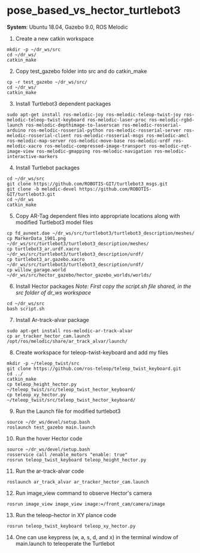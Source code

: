 # pose_based_vs_hector_turtlebot3

**System**: Ubuntu 18.04, Gazebo 9.0, ROS Melodic

1. Create a new catkin workspace 

```shell
mkdir -p ~/dr_ws/src
cd ~/dr_ws/
catkin_make
```

2. Copy test_gazebo folder into src and do catkin_make

```shell
cp -r test_gazebo ~/dr_ws/src/
cd ~/dr_ws/
catkin_make
```

3. Install Turtlebot3 dependent packages

```shell
sudo apt-get install ros-melodic-joy ros-melodic-teleop-twist-joy ros-melodic-teleop-twist-keyboard ros-melodic-laser-proc ros-melodic-rgbd-launch ros-melodic-depthimage-to-laserscan ros-melodic-rosserial-arduino ros-melodic-rosserial-python ros-melodic-rosserial-server ros-melodic-rosserial-client ros-melodic-rosserial-msgs ros-melodic-amcl ros-melodic-map-server ros-melodic-move-base ros-melodic-urdf ros-melodic-xacro ros-melodic-compressed-image-transport ros-melodic-rqt-image-view ros-melodic-gmapping ros-melodic-navigation ros-melodic-interactive-markers
```


4. Install Turtlebot packages
```shell
cd ~/dr_ws/src
git clone https://github.com/ROBOTIS-GIT/turtlebot3_msgs.git
git clone -b melodic-devel https://github.com/ROBOTIS-GIT/turtlebot3.git
cd ~/dr_ws
catkin_make
```

5. Copy AR-Tag dependent files into appropriate locations along with modified Turtlebot3 model files
```shell
cp fd_avneet.dae ~/dr_ws/src/turtlebot3/turtlebot3_description/meshes/
cp MarkerData_1901.png ~/dr_ws/src/turtlebot3/turtlebot3_description/meshes/
cp turtlebot3_ar.urdf.xacro  ~/dr_ws/src/turtlebot3/turtlebot3_description/urdf/
cp turtlebot3_ar.gazebo.xacro ~/dr_ws/src/turtlebot3/turtlebot3_description/urdf/
cp willow_garage.world ~/dr_ws/src/hector_gazebo/hector_gazebo_worlds/worlds/
```

6. Install Hector packages
*Note: First copy the script.sh file shared, in the src folder of dr_ws workspace*
```shell
cd ~/dr_ws/src
bash script.sh
```

7. Install Ar-track-alvar package
```shell
sudo apt-get install ros-melodic-ar-track-alvar
cp ar_tracker_hector_cam.launch /opt/ros/melodic/share/ar_track_alvar/launch/
```

8. Create workspace for teleop-twist-keyboard and add my files
```
mkdir -p ~/teleop_twist/src
git clone https://github.com/ros-teleop/teleop_twist_keyboard.git
cd ../
catkin_make
cp teleop_height_hector.py ~/teleop_twist/src/teleop_twist_hector_keyboard/
cp teleop_xy_hector.py ~/teleop_twist/src/teleop_twist_hector_keyboard/
```

9. Run the Launch file for modified turtlebot3
```shell
source ~/dr_ws/devel/setup.bash
roslaunch test_gazebo main.launch
```

10. Run the hover Hector code
```shell
source ~/dr_ws/devel/setup.bash
rosservice call /enable_motors "enable: true"
rosrun teleop_twist_keyboard teleop_height_hector.py
```

11. Run the ar-track-alvar code
```shell
roslaunch ar_track_alvar ar_tracker_hector_cam.launch
```
12. Run image_view command to observe Hector's camera
```shell
rosrun image_view image_view image:=/front_cam/camera/image
```

13. Run the teleop-hector in XY plance code
```shell
rosrun teleop_twist_keyboard teleop_xy_hector.py
```

14. One can use keypress (w, a, s, d, and x) in the terminal window of main.launch to teleoperate the Turtlebot
